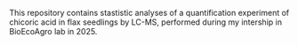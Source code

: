 This repository contains stastistic analyses of a quantification experiment of chicoric acid in flax seedlings by LC-MS, performed during my intership in BioEcoAgro lab in 2025.
